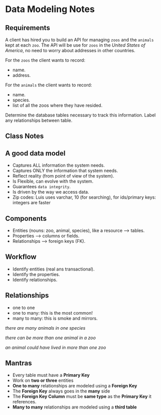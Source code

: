 # Data Modeling Notes

## Requirements

A client has hired you to build an API for managing `zoos` and the `animals` kept at each `zoo`. The API will be use for `zoos` in the _United States of America_, no need to worry about addresses in other countries.

For the `zoos` the client wants to record:

- name.
- address.

For the `animals` the client wants to record:

- name.
- species.
- list of all the zoos where they have resided.

Determine the database tables necessary to track this information.
Label any relationships between table.

## Class Notes

## A good data model

- Captures ALL information the system needs. 
- Captures ONLY the information that system needs.
- Reflect reality (from point of view of the system).
- Is Flexible, can evolve with the system. 
- Guarantees `data integrity`.
- Is driven by the way we access data.
- Zip codes: Luis uses varchar, 10 (for searching), for ids/primary keys: integers are faster

## Components

- Entities (nouns: zoo, animal, species), like a resource --> tables.
- Properties --> columns or fields.
- Relationships --> foreign keys (FK).

## Workflow

- Identify entities (real ans transactional).
- Identify the properties.
- Identify relationships. 

## Relationships

- one to one
- one to many: this is the most common!
- many to many: this is smoke and mirrors.

_there are many animals in one species_

_there can be more than one animal in a zoo_

_an animal could have lived in more than one zoo_

## Mantras

- Every table must have a **Primary Key**
- Work on **two or three** entities 
- **One to many** relationships are modeled using a **Foreign Key**
- The **Foreign Key** always goes in the **many** side
- The **Foreign Key Column** must be **same type** as the **Primary Key** it references.
- **Many to many** relationships are modeled using a **third table**
